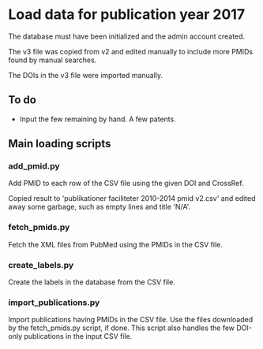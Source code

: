 Load data for publication year 2017
===================================

The database must have been initialized and the admin account created.

The v3 file was copied from v2 and edited manually to include more PMIDs
found by manual searches.

The DOIs in the v3 file were imported manually.


To do
-----

- Input the few remaining by hand. A few patents.


Main loading scripts
--------------------

### add_pmid.py

Add PMID to each row of the CSV file using the given DOI and CrossRef.

Copied result to 'publikationer faciliteter 2010-2014 pmid v2.csv'
and edited away some garbage, such as empty lines and title 'N/A'.

### fetch_pmids.py

Fetch the XML files from PubMed using the PMIDs in the CSV file.


### create_labels.py

Create the labels in the database from the CSV file.


### import_publications.py

Import publications having PMIDs in the CSV file. Use the files downloaded
by the fetch_pmids.py script, if done. This script also handles the few
DOI-only publications in the input CSV file.

